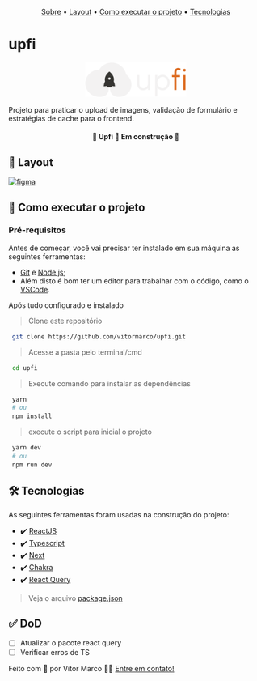 <!-- logo
<p align="center">
  <img src="#"   width="175px" alt="In Progress" />
</p> -->

<p align="center">
 <a href="#upfi">Sobre</a> •
 <a href="#-layout">Layout</a>  •
 <a href="#-como-executar-o-projeto">Como executar o projeto</a>  •
 <a href="#-tecnologias">Tecnologias</a>
</p>

# upfi

<p align="center">
  <img  src="./github/logo.png"   width="200px" alt="Foguete com escrito upfi, referente ao logo da upfi" />
</p>

Projeto para praticar o upload de imagens, validação de formulário e estratégias de cache para o frontend.

<h4 align="center"> 🚧 Upfi 🚀 Em construção 🚧 </h4>
<!-- <h4 align="center"> 🚧 Dashgo ✅ Concluído 🚧 </h4> -->

## 🎨 Layout

<!-- <p align="center" style="display: flex; align-items: flex-start; justify-content: center; gap: 8px ">
  <img src="./github/login.png" width="50%" alt="Login" />
  <img src="./github/dashboard.png" width="50%" alt="Dashboard" />
  <img src="./github/users.png" width="50%" alt="Users" />
</p> -->

<a href="https://www.figma.com/file/ouBB2NDgHtDyYAP1ORlXyG/Desafio-2-M%C3%B3dulo-4-ReactJS?node-id=0%3A1">
  <img alt="figma" src="https://img.shields.io/badge/Acessar%20Layout-Figma-FF57B2">
</a>

## 🚀 Como executar o projeto

### Pré-requisitos

Antes de começar, você vai precisar ter instalado em sua máquina as seguintes ferramentas:

- [Git](https://git-scm.com) e [Node.js](https://nodejs.org/en/);
- Além disto é bom ter um editor para trabalhar com o código, como o [VSCode](https://code.visualstudio.com/).

Após tudo configurado e instalado

> Clone este repositório

```bash
 git clone https://github.com/vitormarco/upfi.git
```

> Acesse a pasta pelo terminal/cmd

```bash
 cd upfi
```

> Execute comando para instalar as dependências

```bash
 yarn
 # ou
 npm install
```

> execute o script para inicial o projeto

```bash
 yarn dev
 # ou
 npm run dev
```

## 🛠 Tecnologias

As seguintes ferramentas foram usadas na construção do projeto:

- ✔️ [ReactJS](https://reactjs.org/)
- ✔️ [Typescript](https://www.typescriptlang.org/)
- ✔️ [Next](https://nextjs.org/docs/basic-features/typescript)
- ✔️ [Chakra](https://chakra-ui.com/)
- ✔️ [React Query](https://tanstack.com/query/v4/docs/overview)

> Veja o arquivo [package.json](https://github.com/vitormarco/upfi/blob/master/package.json)

## ✅ DoD

- [ ] Atualizar o pacote react query
- [ ] Verificar erros de TS

Feito com 🧡 por Vítor Marco 👋🏽 [Entre em contato!](https://www.linkedin.com/in/vitor-marco/)
